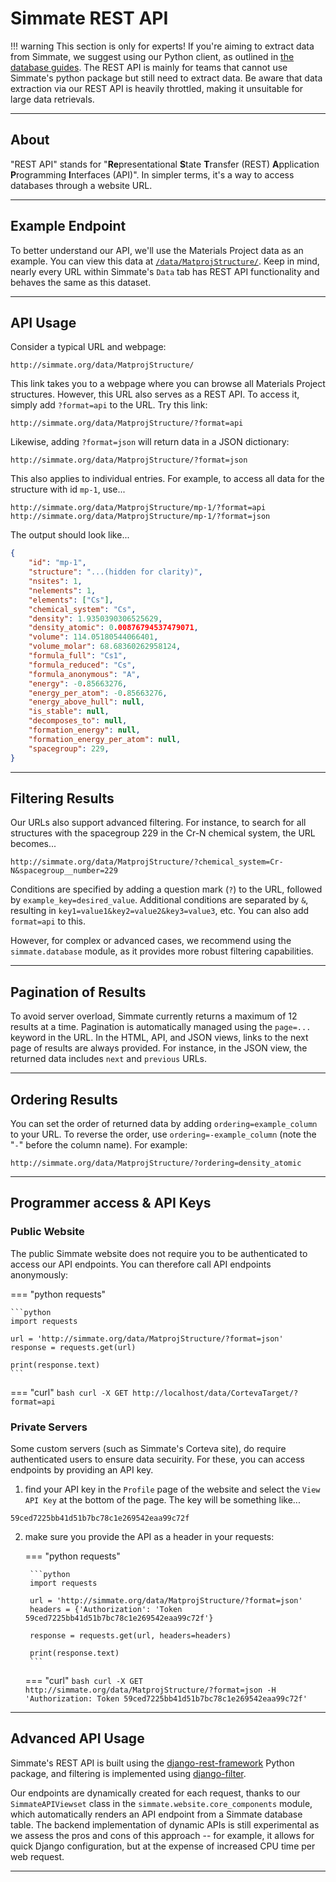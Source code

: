 # Simmate REST API

!!! warning
    This section is only for experts! If you're aiming to extract data from Simmate, we suggest using our Python client, as outlined in [the database guides](/full_guides/database/overview.md). The REST API is mainly for teams that cannot use Simmate's python package but still need to extract data. Be aware that data extraction via our REST API is heavily throttled, making it unsuitable for large data retrievals.

------------------------------------------------------------

## About

"REST API" stands for "**Re**presentational **S**tate **T**ransfer (REST) **A**pplication **P**rogramming **I**nterfaces (API)". In simpler terms, it's a way to access databases through a website URL.

------------------------------------------------------------

## Example Endpoint

To better understand our API, we'll use the Materials Project data as an example. You can view this data at [`/data/MatprojStructure/`](http://simmate.org/data/MatprojStructure/). Keep in mind, nearly every URL within Simmate's `Data` tab has REST API functionality and behaves the same as this dataset.

------------------------------------------------------------

## API Usage

Consider a typical URL and webpage:
```
http://simmate.org/data/MatprojStructure/
```

This link takes you to a webpage where you can browse all Materials Project structures. However, this URL also serves as a REST API. To access it, simply add `?format=api` to the URL. Try this link:
```
http://simmate.org/data/MatprojStructure/?format=api
```

Likewise, adding `?format=json` will return data in a JSON dictionary:
```
http://simmate.org/data/MatprojStructure/?format=json
```

This also applies to individual entries. For example, to access all data for the structure with id `mp-1`, use...
```
http://simmate.org/data/MatprojStructure/mp-1/?format=api
http://simmate.org/data/MatprojStructure/mp-1/?format=json
```

The output should look like...
``` json
{
    "id": "mp-1",
    "structure": "...(hidden for clarity)",
    "nsites": 1,
    "nelements": 1,
    "elements": ["Cs"],
    "chemical_system": "Cs",
    "density": 1.9350390306525629,
    "density_atomic": 0.00876794537479071,
    "volume": 114.05180544066401,
    "volume_molar": 68.68360262958124,
    "formula_full": "Cs1",
    "formula_reduced": "Cs",
    "formula_anonymous": "A",
    "energy": -0.85663276,
    "energy_per_atom": -0.85663276,
    "energy_above_hull": null,
    "is_stable": null,
    "decomposes_to": null,
    "formation_energy": null,
    "formation_energy_per_atom": null,
    "spacegroup": 229,
}
```

------------------------------------------------------------

## Filtering Results

Our URLs also support advanced filtering. For instance, to search for all structures with the spacegroup 229 in the Cr-N chemical system, the URL becomes...
```
http://simmate.org/data/MatprojStructure/?chemical_system=Cr-N&spacegroup__number=229
```

Conditions are specified by adding a question mark (`?`) to the URL, followed by `example_key=desired_value`. Additional conditions are separated by `&`, resulting in `key1=value1&key2=value2&key3=value3`, etc. You can also add `format=api` to this.

However, for complex or advanced cases, we recommend using the `simmate.database` module, as it provides more robust filtering capabilities.

------------------------------------------------------------

## Pagination of Results

To avoid server overload, Simmate currently returns a maximum of 12 results at a time. Pagination is automatically managed using the `page=...` keyword in the URL. In the HTML, API, and JSON views, links to the next page of results are always provided. For instance, in the JSON view, the returned data includes `next` and `previous` URLs.

------------------------------------------------------------

## Ordering Results

You can set the order of returned data by adding `ordering=example_column` to your URL. To reverse the order, use `ordering=-example_column` (note the "`-`" before the column name). For example:

```
http://simmate.org/data/MatprojStructure/?ordering=density_atomic
```

------------------------------------------------------------

## Programmer access & API Keys

### Public Website
The public Simmate website does not require you to be authenticated to access our API endpoints. You can therefore call API endpoints anonymously:

=== "python requests"

    ```python
    import requests

    url = 'http://simmate.org/data/MatprojStructure/?format=json'
    response = requests.get(url)

    print(response.text)
    ```

=== "curl"
    ``` bash
    curl -X GET http://localhost/data/CortevaTarget/?format=api
    ```

### Private Servers

Some custom servers (such as Simmate's Corteva site), do require authenticated users to ensure data secuirity. For these, you can access endpoints by providing an API key.

1. find your API key in the `Profile` page of the website and select the `View API Key` at the bottom of the page. The key will be something like...
```
59ced7225bb41d51b7bc78c1e269542eaa99c72f
```

2. make sure you provide the API as a header in your requests:

    === "python requests"

        ```python
        import requests

        url = 'http://simmate.org/data/MatprojStructure/?format=json'
        headers = {'Authorization': 'Token 59ced7225bb41d51b7bc78c1e269542eaa99c72f'}

        response = requests.get(url, headers=headers)

        print(response.text)
        ```

    === "curl"
        ``` bash
        curl -X GET http://simmate.org/data/MatprojStructure/?format=json -H 'Authorization: Token 59ced7225bb41d51b7bc78c1e269542eaa99c72f'
        ```

------------------------------------------------------------

## Advanced API Usage

Simmate's REST API is built using the [django-rest-framework](https://www.django-rest-framework.org/) Python package, and filtering is implemented using [django-filter](https://django-filter.readthedocs.io/en/stable/). 

Our endpoints are dynamically created for each request, thanks to our `SimmateAPIViewset` class in the `simmate.website.core_components` module, which automatically renders an API endpoint from a Simmate database table. The backend implementation of dynamic APIs is still experimental as we assess the pros and cons of this approach -- for example, it allows for quick Django configuration, but at the expense of increased CPU time per web request.

------------------------------------------------------------
